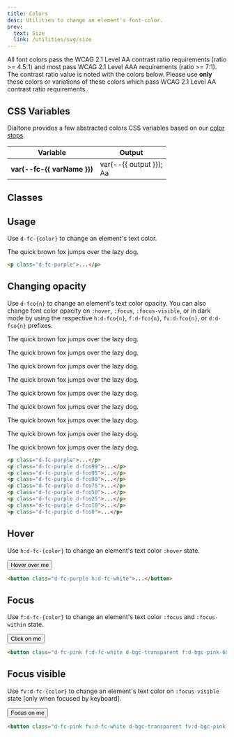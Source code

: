 ```yaml
---
title: Colors
desc: Utilities to change an element's font-color.
prev:
  text: Size
  link: /utilities/svg/size
---
```


All font colors pass the WCAG 2.1 Level AA contrast ratio requirements (ratio >= 4.5:1) and most pass WCAG 2.1 Level AAA requirements (ratio >= 7:1).
The contrast ratio value is noted with the colors below.
Please use **only** these colors or variations of these colors which pass WCAG 2.1 Level AA contrast ratio requirements.

## CSS Variables
Dialtone provides a few abstracted colors CSS variables based on our [color stops](/design/colors/color-palette/).

<div class="d-h464 d-of-y-scroll d-bb d-bc-black-200">
  <table class="d-table dialtone-doc-table">
    <thead>
      <tr>
        <th scope="col" class="d-w30p">Variable</th>
        <th scope="col">Output</th>
      </tr>
    </thead>
    <tbody>
      <tr v-for="{ var: varName, output } in fontColorVars">
        <th scope="row" class="d-ff-mono d-fc-purple d-fw-normal d-fs12">var(--fc-{{ varName }})</th>
        <td>
          <div class="d-d-flex d-jc-space-between d-ai-center">
            <div class="d-fl1 d-ff-mono d-fc-orange d-fs12">
              var(--{{ output }});
            </div>
            <div class="d-fl0 d-fs16 d-lh4" :class="`d-fc-${varName}`">
              Aa
            </div>
          </div>
        </td>
      </tr>
    </tbody>
  </table>
</div>

## Classes
<div class="d-h464 d-of-y-scroll d-bb d-bc-black-200">
  <utility-class-table>
    <template #content>
      <tbody>
        <!-- Current Color -->
        <tr>
          <th scope="row" class="d-ff-mono d-fc-purple d-fw-normal d-fs12">.d-fc-current</th>
          <td>
            <div class="d-d-flex d-jc-space-between d-ai-center">
              <div class="d-fl1 d-ff-mono d-fc-orange d-fs12">
                color: currentColor !important;
              </div>
              <div class="d-fl0 d-fc-current d-fs16 d-lh4">
                Aa
              </div>
            </div>
          </td>
        </tr>
        <!-- Transparent -->
        <tr>
          <th scope="row" class="d-ff-mono d-fc-purple d-fw-normal d-fs12">.d-fc-transparent</th>
          <td>
            <div class="d-d-flex d-jc-space-between d-ai-center">
              <div class="d-fl1 d-ff-mono d-fc-orange d-fs12">
                color: transparent !important;
              </div>
              <div class="d-fl0 d-fc-transparent d-fs16 d-lh4">
                Aa
              </div>
            </div>
          </td>
        </tr>
        <!-- Unset Color -->
        <tr>
          <th scope="row" class="d-ff-mono d-fc-purple d-fw-normal d-fs12">.d-fc-unset</th>
          <td>
            <div class="d-d-flex d-jc-space-between d-ai-center">
              <div class="d-fl1 d-ff-mono d-fc-orange d-fs12">
                color: unset !important;
              </div>
              <div class="d-fl0 d-fc-unset d-fs16 d-lh4">
                Aa
              </div>
            </div>
          </td>
        </tr>
        <!-- White Color -->
        <tr>
          <th scope="row" class="d-ff-mono d-fc-purple d-fw-normal d-fs12">.d-fc-white</th>
          <td>
            <div class="d-d-flex d-jc-space-between d-ai-center">
              <div class="d-fl1 d-ff-mono d-fc-orange d-fs12">
                --fco: 100%;<br/>
                color: hsla(var(--white-h) var(--white-s) var(--white-l) / var(--fco)) !important;
              </div>
              <div class="d-fl0 d-bgc-black-700 d-ml16 d-p4 d-bar4 d-fc-white d-fs16 d-lh4">
                Aa
              </div>
            </div>
          </td>
        </tr>
        <!-- Colors -->
        <tr v-for="{ var: color, output } in fontColorVars">
          <th scope="row" class="d-ff-mono d-fc-purple d-fw-normal d-fs12">.d-fc-{{ color }}</th>
          <td>
            <div class="d-d-flex d-jc-space-between d-ai-center">
              <div class="d-fl1 d-ff-mono d-fc-orange d-fs12">
                --fco: 100%;<br/>
                color: hsla(var(--{{ output }}-h) var(--{{ output }}-s) var(--{{ output }}-l) / var(--fco)) !important;
              </div>
              <div class="d-fl0 d-ml16 d-p4 d-fs16 d-lh4" :class="`d-fc-${color}`">
                Aa
              </div>
            </div>
          </td>
        </tr>
      </tbody>
      <tbody v-for="{ color, stops } in colors">
        <tr v-for="{ stop } in stops.reverse()">
          <th scope="row" class="d-ff-mono d-fc-purple d-fw-normal d-fs12">.d-fc-{{ color }}-{{ stop }}</th>
          <td>
            <div class="d-d-flex d-jc-space-between d-ai-center">
              <div class="d-fl1 d-ff-mono d-fc-orange d-fs12">
                  --fco: 100%;<br/>
                  color: hsla(var(--{{ color }}-{{ stop }}-h) var(--{{ color }}-{{ stop }}-s) var(--{{ color }}-{{ stop }}-l) / var(--fco)) !important;
              </div>
              <div class="d-fl0 d-ml16 d-p4 d-fs16 d-lh4" :class="`d-fc-${color}-${stop}`">
                  Aa
              </div>
            </div>
          </td>
        </tr>
      </tbody>
    </template>
  </utility-class-table>
</div>

## Usage
Use `d-fc-{color}` to change an element's text color.

<code-well-header class="d-d-flex d-jc-center d-fd-column d-p24 d-bgc-black-050 d-w100p d-hmn102" custom>
  <p class="d-fs18 d-fc-purple">The quick brown fox jumps over the lazy dog.</p>
</code-well-header>

```html
<p class="d-fc-purple">...</p>
```

## Changing opacity
Use `d-fco{n}` to change an element's text color opacity. You can also change font color opacity on `:hover`, `:focus`, `:focus-visible`, or in dark mode by using the respective `h:d-fco{n}`, `f:d-fco{n}`, `fv:d-fco{n}`, or `d:d-fco{n}` prefixes.

<code-well-header class="d-d-flex d-jc-center d-fd-column d-p24 d-bgc-black-050 d-w100p d-hmn102 d-stack8" custom>
  <p class="d-fs18 d-fc-purple">The quick brown fox jumps over the lazy dog.</p>
  <p class="d-fs18 d-fc-purple d-fco99">The quick brown fox jumps over the lazy dog.</p>
  <p class="d-fs18 d-fc-purple d-fco95">The quick brown fox jumps over the lazy dog.</p>
  <p class="d-fs18 d-fc-purple d-fco90">The quick brown fox jumps over the lazy dog.</p>
  <p class="d-fs18 d-fc-purple d-fco75">The quick brown fox jumps over the lazy dog.</p>
  <p class="d-fs18 d-fc-purple d-fco50">The quick brown fox jumps over the lazy dog.</p>
  <p class="d-fs18 d-fc-purple d-fco25">The quick brown fox jumps over the lazy dog.</p>
  <p class="d-fs18 d-fc-purple d-fco10">The quick brown fox jumps over the lazy dog.</p>
  <p class="d-fs18 d-fc-purple d-fco0">The quick brown fox jumps over the lazy dog.</p>
</code-well-header>

```html
<p class="d-fc-purple">...</p>
<p class="d-fc-purple d-fco99">...</p>
<p class="d-fc-purple d-fco95">...</p>
<p class="d-fc-purple d-fco90">...</p>
<p class="d-fc-purple d-fco75">...</p>
<p class="d-fc-purple d-fco50">...</p>
<p class="d-fc-purple d-fco25">...</p>
<p class="d-fc-purple d-fco10">...</p>
<p class="d-fc-purple d-fco0">...</p>
```

## Hover
Use `h:d-fc-{color}` to change an element's text color `:hover` state.

<code-well-header class="d-fl-center d-p24 d-bgc-black-050 d-w100p d-hmn102" custom>
  <button class="d-p16 d-bar4 d-fs18 d-fc-purple h:d-fc-white d-bgc-transparent h:d-bgc-purple-500 d-ba d-bc-transparent">Hover over me</button>
</code-well-header>

```html
<button class="d-fc-purple h:d-fc-white">...</button>
```

## Focus
Use `f:d-fc-{color}` to change an element's text color `:focus` and `:focus-within` state.

<code-well-header class="d-fl-center d-p24 d-bgc-black-050 d-w100p d-hmn102" custom>
  <button class="d-p16 d-bar4 d-fs18 d-fc-pink f:d-fc-white d-bgc-transparent f:d-bgc-pink-600 d-ba d-bc-transparent">Click on me</button>
</code-well-header>

```html
<button class="d-fc-pink f:d-fc-white d-bgc-transparent f:d-bgc-pink-600">...</button>
```

## Focus visible
Use `fv:d-fc-{color}` to change an element's text color on `:focus-visible` state [only when focused by keyboard].

<code-well-header class="d-fl-center d-p24 d-bgc-black-050 d-w100p d-hmn102" custom>
  <button class="d-p16 d-bar4 d-fs18 d-fc-pink fv:d-fc-white d-bgc-transparent fv:d-bgc-pink-600 d-ba d-bc-transparent">Focus on me</button>
</code-well-header>

```html
<button class="d-fc-pink fv:d-fc-white d-bgc-transparent fv:d-bgc-pink-600">...</button>
```

<!--
## Dark Mode
Use `d:d-fc-{color}` to set a different text color when the user prefers dark mode.

<code-well-header class="d-fl-center d-fd-column d-p24 d-bgc-black-050 d-w100p d-hmn102 d-stack16">
  <button type="button" class="d-p16 d-bar4 d-fs18 d-fc-purple d-bgc-pink-100 d:d-fc-yellow d:d-bgc-yellow-200 d-ba d-bc-transparent js-theme-switcher">Click on me toggle dark mode</button>
</code-well-header>

```html
<button class="d-fc-purple d:d-fc-yellow">...</button>
```
 -->

<script setup>
  import { fontColorVars } from '@data/type.json';
  import colors from '@data/colors.json';
</script>
